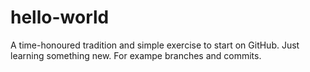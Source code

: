 # hello-world
A time-honoured tradition and simple exercise to start on GitHub. Just learning something new.
For exampe branches and commits.
